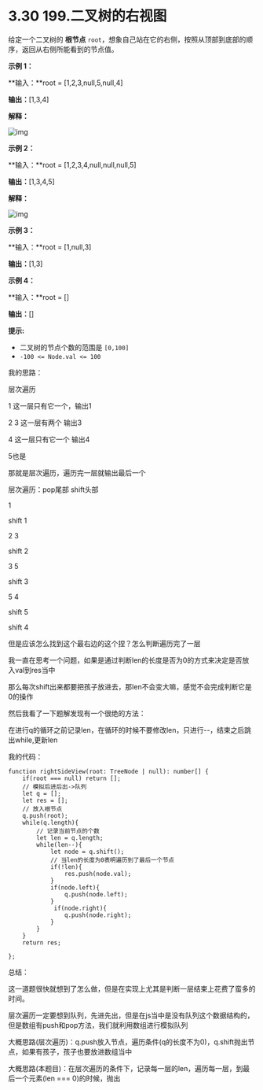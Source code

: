﻿


# 3.30 199.二叉树的右视图

给定一个二叉树的 **根节点** `root`，想象自己站在它的右侧，按照从顶部到底部的顺序，返回从右侧所能看到的节点值。

 

**示例 1：**

**输入：**root = [1,2,3,null,5,null,4]

**输出：**[1,3,4]

**解释：**

![img](https://i-blog.csdnimg.cn/img_convert/e3e23e6be1eb033dc73fa40a45697265.png)

**示例 2：**

**输入：**root = [1,2,3,4,null,null,null,5]

**输出：**[1,3,4,5]

**解释：**

![img](https://i-blog.csdnimg.cn/img_convert/5bd24ad85146cd7688c208e06784ed8f.png)

**示例 3：**

**输入：**root = [1,null,3]

**输出：**[1,3]

**示例 4：**

**输入：**root = []

**输出：**[]

 

**提示:**

- 二叉树的节点个数的范围是 `[0,100]`
- `-100 <= Node.val <= 100` 

我的思路：

层次遍历

1 这一层只有它一个，输出1

2 3 这一层有两个 输出3

4 这一层只有它一个 输出4

5也是

那就是层次遍历，遍历完一层就输出最后一个

层次遍历：pop尾部 shift头部

1 

shift 1

2 3 

shift 2 

3 5 

shift 3

5 4 

shift 5

shift 4

但是应该怎么找到这个最右边的这个捏？怎么判断遍历完了一层

我一直在思考一个问题，如果是通过判断len的长度是否为0的方式来决定是否放入val到res当中

那么每次shift出来都要把孩子放进去，那len不会变大嘛，感觉不会完成判断它是0的操作

然后我看了一下题解发现有一个很绝的方法：

在进行q的循环之前记录len，在循环的时候不要修改len，只进行--，结束之后跳出while,更新len

我的代码：

```
function rightSideView(root: TreeNode | null): number[] {
    if(root === null) return [];
    // 模拟后进后出->队列
    let q = [];
    let res = [];
    // 放入根节点
    q.push(root);
    while(q.length){
        // 记录当前节点的个数
        let len = q.length;
        while(len--){
            let node = q.shift();
            // 当len的长度为0表明遍历到了最后一个节点
            if(!len){
                res.push(node.val);
            }
            if(node.left){
                q.push(node.left);
            }
             if(node.right){
                q.push(node.right);
            }
        }
    }
    return res;
    
};
```

总结：

这一道题很快就想到了怎么做，但是在实现上尤其是判断一层结束上花费了蛮多的时间。

层次遍历一定要想到队列，先进先出，但是在js当中是没有队列这个数据结构的，但是数组有push和pop方法，我们就利用数组进行模拟队列

大概思路(层次遍历)：q.push放入节点，遍历条件(q的长度不为0)，q.shift抛出节点，如果有孩子，孩子也要放进数组当中

大概思路(本题目)：在层次遍历的条件下，记录每一层的len，遍历每一层，到最后一个元素(len === 0)的时候，抛出

